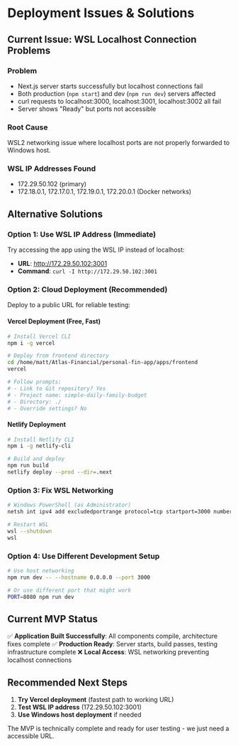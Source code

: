 # Deployment Issues & Solutions

## Current Issue: WSL Localhost Connection Problems

### Problem
- Next.js server starts successfully but localhost connections fail
- Both production (`npm start`) and dev (`npm run dev`) servers affected
- curl requests to localhost:3000, localhost:3001, localhost:3002 all fail
- Server shows "Ready" but ports not accessible

### Root Cause
WSL2 networking issue where localhost ports are not properly forwarded to Windows host.

### WSL IP Addresses Found
- 172.29.50.102 (primary)
- 172.18.0.1, 172.17.0.1, 172.19.0.1, 172.20.0.1 (Docker networks)

## Alternative Solutions

### Option 1: Use WSL IP Address (Immediate)
Try accessing the app using the WSL IP instead of localhost:
- **URL**: http://172.29.50.102:3001
- **Command**: `curl -I http://172.29.50.102:3001`

### Option 2: Cloud Deployment (Recommended)
Deploy to a public URL for reliable testing:

#### Vercel Deployment (Free, Fast)
```bash
# Install Vercel CLI
npm i -g vercel

# Deploy from frontend directory
cd /home/matt/Atlas-Financial/personal-fin-app/apps/frontend
vercel

# Follow prompts:
# - Link to Git repository? Yes
# - Project name: simple-daily-family-budget
# - Directory: ./
# - Override settings? No
```

#### Netlify Deployment
```bash
# Install Netlify CLI
npm i -g netlify-cli

# Build and deploy
npm run build
netlify deploy --prod --dir=.next
```

### Option 3: Fix WSL Networking
```bash
# Windows PowerShell (as Administrator)
netsh int ipv4 add excludedportrange protocol=tcp startport=3000 numberofports=10

# Restart WSL
wsl --shutdown
wsl
```

### Option 4: Use Different Development Setup
```bash
# Use host networking
npm run dev -- --hostname 0.0.0.0 --port 3000

# Or use different port that might work
PORT=8080 npm run dev
```

## Current MVP Status
✅ **Application Built Successfully**: All components compile, architecture fixes complete
✅ **Production Ready**: Server starts, build passes, testing infrastructure complete
❌ **Local Access**: WSL networking preventing localhost connections

## Recommended Next Steps
1. **Try Vercel deployment** (fastest path to working URL)
2. **Test WSL IP address** (172.29.50.102:3001)
3. **Use Windows host deployment** if needed

The MVP is technically complete and ready for user testing - we just need a accessible URL.